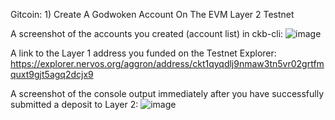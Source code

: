 Gitcoin: 1) Create A Godwoken Account On The EVM Layer 2 Testnet

A screenshot of the accounts you created (account list) in ckb-cli:
![image](https://user-images.githubusercontent.com/79322555/128277353-c6c85968-da5e-4f32-a524-3790d99afbdd.png)

A link to the Layer 1 address you funded on the Testnet Explorer:
https://explorer.nervos.org/aggron/address/ckt1qyqdlj9nmaw3tn5vr02grtfmquxt9gjt5agq2dcjx9

A screenshot of the console output immediately after you have successfully submitted a deposit to Layer 2:
![image](https://user-images.githubusercontent.com/79322555/128277420-e21f3440-1f0e-45b2-b87b-7f4c662fc711.png)
